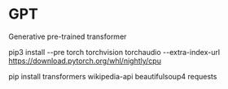 # GPT
Generative pre-trained transformer


pip3 install --pre torch torchvision torchaudio --extra-index-url https://download.pytorch.org/whl/nightly/cpu


pip install transformers wikipedia-api beautifulsoup4 requests
